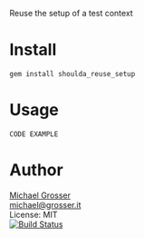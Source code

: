 Reuse the setup of a test context

Install
=======

    gem install shoulda_reuse_setup

Usage
=====

    CODE EXAMPLE

Author
======
[Michael Grosser](http://grosser.it)<br/>
michael@grosser.it<br/>
License: MIT<br/>
[![Build Status](https://travis-ci.org/grosser/shoulda_reuse_setup.png)](https://travis-ci.org/grosser/shoulda_reuse_setup)
